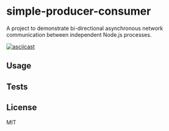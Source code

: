 simple-producer-consumer
========================

A project to demonstrate bi-directional asynchronous network communication between independent
Node.js processes.

[![asciicast](https://asciinema.org/a/3dmqbxi0n8t0fk8gfab0bw99k.png)](https://asciinema.org/a/3dmqbxi0n8t0fk8gfab0bw99k)

Usage
-----

Tests
-----

License
-------
MIT
